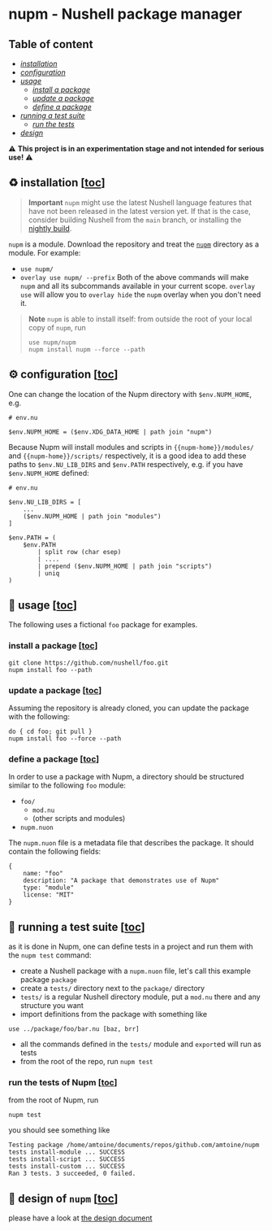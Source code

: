 # nupm - Nushell package manager

## Table of content
- [*installation*](#recycle-installation-toc)
- [*configuration*](#gear-configuration-toc)
- [*usage*](#rocket-usage-toc)
  - [*install a package*](#install-a-package-toc)
  - [*update a package*](#update-a-package-toc)
  - [*define a package*](#define-a-package-toc)
- [*running a test suite*](#test_tube-running-a-test-suite-toc)
  - [*run the tests*](#run-the-tests-of-Nupm-toc)
- [*design*](#memo-design-of-nupm-toc)

:warning: **This project is in an experimentation stage and not intended for serious use!** :warning:

## :recycle: installation [[toc](#table-of-content)]
> **Important**
> `nupm` might use the latest Nushell language features that have not been released in the latest version yet.
> If that is the case, consider building Nushell from the `main` branch, or installing the [nightly build](https://github.com/nushell/nightly).

`nupm` is a module. Download the repository and treat the [`nupm`](https://github.com/nushell/nupm/tree/main/nupm`) directory as a module. For example:
* `use nupm/`
* `overlay use nupm/ --prefix`
Both of the above commands will make `nupm` and all its subcommands available in your current scope. `overlay use` will allow you to `overlay hide` the `nupm` overlay when you don't need it.

> **Note**
> `nupm` is able to install itself: from outside the root of your local copy of `nupm`, run
> ```nushell
> use nupm/nupm
> nupm install nupm --force --path
> ```

## :gear: configuration [[toc](#table-of-content)]
One can change the location of the Nupm directory with `$env.NUPM_HOME`, e.g.
```nushell
# env.nu

$env.NUPM_HOME = ($env.XDG_DATA_HOME | path join "nupm")
```

Because Nupm will install modules and scripts in `{{nupm-home}}/modules/` and `{{nupm-home}}/scripts/` respectively, it is a good idea to add these paths to `$env.NU_LIB_DIRS` and `$env.PATH` respectively, e.g. if you have `$env.NUPM_HOME` defined:
```nushell
# env.nu

$env.NU_LIB_DIRS = [
    ...
    ($env.NUPM_HOME | path join "modules")
]

$env.PATH = (
    $env.PATH
        | split row (char esep)
        | ....
        | prepend ($env.NUPM_HOME | path join "scripts")
        | uniq
)
```

## :rocket: usage [[toc](#table-of-content)]

The following uses a fictional `foo` package for examples.

### install a package [[toc](#table-of-content)]

```nushell
git clone https://github.com/nushell/foo.git
nupm install foo --path
```

### update a package [[toc](#table-of-content)]

Assuming the repository is already cloned, you can update the package with the following:

```nushell
do { cd foo; git pull }
nupm install foo --force --path
```

### define a package [[toc](#table-of-content)]

In order to use a package with Nupm, a directory should be structured similar to the following `foo` module:

- `foo/`
    - `mod.nu`
    - (other scripts and modules)
- `nupm.nuon`

The `nupm.nuon` file is a metadata file that describes the package. It should contain the following fields:

```nushell
{
    name: "foo"
    description: "A package that demonstrates use of Nupm"
    type: "module"
    license: "MIT"
}
```

## :test_tube: running a test suite [[toc](#table-of-content)]
as it is done in Nupm, one can define tests in a project and run them with the `nupm test` command:
- create a Nushell package with a `nupm.nuon` file, let's call this example package `package`
- create a `tests/` directory next to the `package/` directory
- `tests/` is a regular Nushell directory module, put a `mod.nu` there and any structure you want
- import definitions from the package with something like
```nushell
use ../package/foo/bar.nu [baz, brr]
```
- all the commands defined in the `tests/` module and `export`ed will run as tests
- from the root of the repo, run `nupm test`

### run the tests of Nupm [[toc](#table-of-content)]
from the root of Nupm, run
```nushell
nupm test
```
you should see something like
```
Testing package /home/amtoine/documents/repos/github.com/amtoine/nupm
tests install-module ... SUCCESS
tests install-script ... SUCCESS
tests install-custom ... SUCCESS
Ran 3 tests. 3 succeeded, 0 failed.
```

## :memo: design of `nupm` [[toc](#table-of-content)]
please have a look at [the design document](docs/design/README.md)
